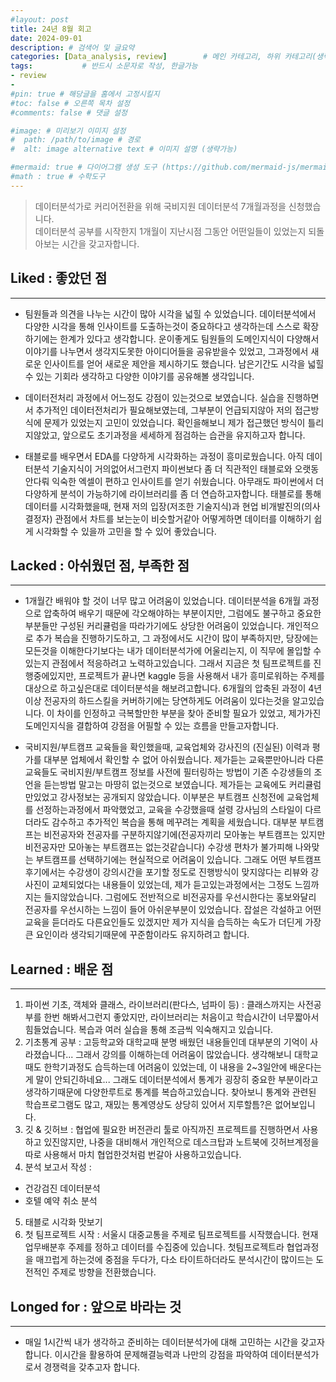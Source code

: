 ```yaml
---
#layout: post
title: 24년 8월 회고
date: 2024-09-01
description: # 검색어 및 글요약
categories: [Data_analysis, review]        # 메인 카테고리, 하위 카테고리(생략가능)
tags:           # 반드시 소문자로 작성, 한글가능
- review
- 
#pin: true # 해당글을 홈에서 고정시킬지
#toc: false # 오른쪽 목차 설정
#comments: false # 댓글 설정

#image: # 미리보기 이미지 설정
#  path: /path/to/image # 경로
#  alt: image alternative text # 이미지 설명 (생략가능)

#mermaid: true # 다이어그램 생성 도구 (https://github.com/mermaid-js/mermaid)
#math : true # 수학도구
---
```



> 데이터분석가로 커리어전환을 위해 국비지원 데이터분석 7개월과정을 신청했습니다.   
> 데이터분석 공부를 시작한지 1개월이 지난시점 그동안 어떤일들이 있었는지 되돌아보는 시간을 갖고자합니다.

## Liked : 좋았던 점
---

- 팀원들과 의견을 나누는 시간이 많아 시각을 넓힐 수 있었습니다. 데이터분석에서 다양한 시각을 통해 인사이트를 도출하는것이 중요하다고 생각하는데 스스로 확장하기에는 한계가 있다고 생각합니다. 운이좋게도 팀원들의 도메인지식이 다양해서 이야기를 나누면서 생각지도못한 아이디어들을 공유받을수 있었고, 그과정에서 새로운 인사이트를 얻어 새로운 제안을 제시하기도 했습니다. 남은기간도 시각을 넓힐수 있는 기회라 생각하고 다양한 이야기를 공유해볼 생각입니다.  

- 데이터전처리 과정에서 어느정도 강점이 있는것으로 보였습니다. 실습을 진행하면서 추가적인 데이터전처리가 필요해보였는데, 그부분이 언급되지않아 저의 접근방식에 문제가 있었는지 고민이 있었습니다. 확인을해보니 제가 접근했던 방식이 틀리지않았고, 앞으로도 초기과정을 세세하게 점검하는 습관을 유지하고자 합니다.   

- 태블로를 배우면서 EDA를 다양하게 시각화하는 과정이 흥미로웠습니다. 아직 데이터분석 기술지식이 거의없어서그런지 파이썬보다 좀 더 직관적인 태블로와 오랫동안다뤄 익숙한 엑셀이 편하고 인사이트를 얻기 쉬웠습니다. 아무래도 파이썬에서 더 다양하게 분석이 가능하기에 라이브러리를 좀 더 연습하고자합니다. 태블로를 통해 데이터를 시각화했을때, 현재 저의 입장(저조한 기술지식)과 현업 비개발진의(의사결정자) 관점에서 차트를 보는눈이 비슷할거같아 어떻게하면 데이터를 이해하기 쉽게 시각화할 수 있을까 고민을 할 수 있어 좋았습니다.  

## Lacked : 아쉬웠던 점, 부족한 점
---

- 1개월간 배워야 할 것이 너무 많고 어려움이 있었습니다. 데이터분석을 6개월 과정으로 압축하여 배우기 때문에 각오해야하는 부분이지만, 그럼에도 불구하고 중요한 부분들만 구성된 커리큘럼을 따라가기에도 상당한 어려움이 있었습니다. 개인적으로 추가 복습을 진행하기도하고, 그 과정에서도 시간이 많이 부족하지만, 당장에는 모든것을 이해한다기보다는 내가 데이터분석가에 어울리는지, 이 직무에 몰입할 수 있는지 관점에서 적응하려고 노력하고있습니다. 그래서 지금은 첫 팀프로젝트를 진행중에있지만, 프로젝트가 끝나면 kaggle 등을 사용해서 내가 흥미로워하는 주제를 대상으로 하고싶은대로 데이터분석을 해보려고합니다. 6개월의 압축된 과정이 4년 이상 전공자의 하드스킬을 커버하기에는 당연하게도 어려움이 있다는것을 알고있습니다. 이 차이를 인정하고 극복할만한 부분을 찾아 준비할 필요가 있었고, 제가가진 도메인지식을 결합하여 강점을 어필할 수 있는 흐름을 만들고자합니다.

- 국비지원/부트캠프 교육들을 확인했을때, 교육업체와 강사진의 (진실된) 이력과 평가를 대부분 업체에서 확인할 수 없어 아쉬웠습니다. 제가듣는 교육뿐만아니라 다른 교육들도 국비지원/부트캠프 정보를 사전에 필터링하는 방법이 기존 수강생들의 조언을 듣는방법 말고는 마땅히 없는것으로 보였습니다. 제가듣는 교육에도 커리큘럼만있었고 강사정보는 공개되지 않았습니다. 이부분은 부트캠프 신청전에 교육업체를 선정하는과정에서 파악했었고, 교육을 수강했을때 설령 강사님의 스타일이 다르더라도 감수하고 추가적인 복습을 통해 메꾸려는 계획을 세웠습니다. 대부분 부트캠프는 비전공자와 전공자를 구분하지않기에(전공자끼리 모아놓는 부트캠프는 있지만 비전공자만 모아놓는 부트캠프는 없는것같습니다) 수강생 편차가 불가피해 나와맞는 부트캠프를 선택하기에는 현실적으로 어려움이 있습니다. 그래도 어떤 부트캠프 후기에서는 수강생이 강의시간을 포기할 정도로 진행방식이 맞지않다는 리뷰와 강사진이 교체되었다는 내용들이 있었는데, 제가 듣고있는과정에서는 그정도 느낌까지는 들지않았습니다. 그럼에도 전반적으로 비전공자를 우선시한다는 홍보와달리 전공자를 우선시하는 느낌이 들어 아쉬운부분이 있었습니다. 잡설은 각설하고 어떤 교육을 듣더라도 다른요인들도 있겠지만 제가 지식을 습득하는 속도가 더딘게 가장 큰 요인이라 생각되기때문에 꾸준함이라도 유지하려고 합니다.

## Learned : 배운 점
---

1. 파이썬 기초, 객체와 클래스, 라이브러리(판다스, 넘파이 등) : 클래스까지는 사전공부를 한번 해봐서그런지 좋았지만, 라이브러리는 처음이고 학습시간이 너무짧아서 힘들었습니다. 복습과 여러 실습을 통해 조금씩 익숙해지고 있습니다.  
2. 기초통계 공부 : 고등학교와 대학교때 분명 배웠던 내용들인데 대부분의 기억이 사라졌습니다... 그래서 강의를 이해하는데 어려움이 많았습니다. 생각해보니 대학교때도 한학기과정도 습득하는데 어려움이 있었는데, 이 내용을 2~3일안에 배운다는게 말이 안되긴하네요... 그래도 데이터분석에서 통계가 굉장히 중요한 부분이라고 생각하기때문에 다양한루트로 통계를 복습하고있습니다. 찾아보니 통계와 관련된 학습프로그램도 많고, 재밌는 통계영상도 상당히 있어서 지루할틈?은 없어보입니다.
3. 깃 & 깃허브 : 협업에 필요한 버전관리 툴로 아직까진 프로젝트를 진행하면서 사용하고 있진않지만, 나중을 대비해서 개인적으로 데스크탑과 노트북에 깃허브계정을 따로 사용해서 마치 협업한것처럼 번갈아 사용하고있습니다. 
4. 분석 보고서 작성 : 
 - 건강검진 데이터분석
 - 호텔 예약 취소 분석
5. 태블로 시각화 맛보기
6. 첫 팀프로젝트 시작 : 서울시 대중교통을 주제로 팀프로젝트를 시작했습니다. 현재 업무배분후 주제를 정하고 데이터를 수집중에 있습니다. 첫팀프로젝트라 협업과정을 매끄럽게 하는것에 중점을 두다가, 다소 타이트하더라도 분석시간이 많이드는 도전적인 주제로 방향을 전환했습니다. 

## Longed for : 앞으로 바라는 것
---

- 매일 1시간씩 내가 생각하고 준비하는 데이터분석가에 대해 고민하는 시간을 갖고자합니다. 이시간을 활용하여 문제해결능력과 나만의 강점을 파악하여 데이터분석가로서 경쟁력을 갖추고자 합니다.  




